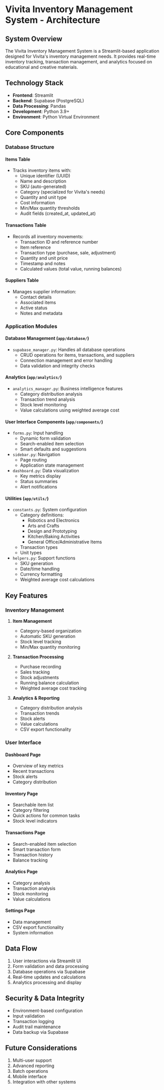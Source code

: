 # Vivita Inventory Management System - Architecture

## System Overview
The Vivita Inventory Management System is a Streamlit-based application designed for Vivita's inventory management needs. It provides real-time inventory tracking, transaction management, and analytics focused on educational and creative materials.

## Technology Stack
- **Frontend**: Streamlit
- **Backend**: Supabase (PostgreSQL)
- **Data Processing**: Pandas
- **Development**: Python 3.9+
- **Environment**: Python Virtual Environment

## Core Components

### Database Structure

#### Items Table
- Tracks inventory items with:
  - Unique identifier (UUID)
  - Name and description
  - SKU (auto-generated)
  - Category (specialized for Vivita's needs)
  - Quantity and unit type
  - Cost information
  - Min/Max quantity thresholds
  - Audit fields (created_at, updated_at)

#### Transactions Table
- Records all inventory movements:
  - Transaction ID and reference number
  - Item reference
  - Transaction type (purchase, sale, adjustment)
  - Quantity and unit price
  - Timestamp and notes
  - Calculated values (total value, running balances)

#### Suppliers Table
- Manages supplier information:
  - Contact details
  - Associated items
  - Active status
  - Notes and metadata

### Application Modules

#### Database Management (`app/database/`)
- `supabase_manager.py`: Handles all database operations
  - CRUD operations for items, transactions, and suppliers
  - Connection management and error handling
  - Data validation and integrity checks

#### Analytics (`app/analytics/`)
- `analytics_manager.py`: Business intelligence features
  - Category distribution analysis
  - Transaction trend analysis
  - Stock level monitoring
  - Value calculations using weighted average cost

#### User Interface Components (`app/components/`)
- `forms.py`: Input handling
  - Dynamic form validation
  - Search-enabled item selection
  - Smart defaults and suggestions
- `sidebar.py`: Navigation
  - Page routing
  - Application state management
- `dashboard.py`: Data visualization
  - Key metrics display
  - Status summaries
  - Alert notifications

#### Utilities (`app/utils/`)
- `constants.py`: System configuration
  - Category definitions:
    - Robotics and Electronics
    - Arts and Crafts
    - Design and Prototyping
    - Kitchen/Baking Activities
    - General Office/Administrative Items
  - Transaction types
  - Unit types
- `helpers.py`: Support functions
  - SKU generation
  - Date/time handling
  - Currency formatting
  - Weighted average cost calculations

## Key Features

### Inventory Management
1. **Item Management**
   - Category-based organization
   - Automatic SKU generation
   - Stock level tracking
   - Min/Max quantity monitoring

2. **Transaction Processing**
   - Purchase recording
   - Sales tracking
   - Stock adjustments
   - Running balance calculation
   - Weighted average cost tracking

3. **Analytics & Reporting**
   - Category distribution analysis
   - Transaction trends
   - Stock alerts
   - Value calculations
   - CSV export functionality

### User Interface

#### Dashboard Page
- Overview of key metrics
- Recent transactions
- Stock alerts
- Category distribution

#### Inventory Page
- Searchable item list
- Category filtering
- Quick actions for common tasks
- Stock level indicators

#### Transactions Page
- Search-enabled item selection
- Smart transaction form
- Transaction history
- Balance tracking

#### Analytics Page
- Category analysis
- Transaction analysis
- Stock monitoring
- Value calculations

#### Settings Page
- Data management
- CSV export functionality
- System information

## Data Flow
1. User interactions via Streamlit UI
2. Form validation and data processing
3. Database operations via Supabase
4. Real-time updates and calculations
5. Analytics processing and display

## Security & Data Integrity
- Environment-based configuration
- Input validation
- Transaction logging
- Audit trail maintenance
- Data backup via Supabase

## Future Considerations
1. Multi-user support
2. Advanced reporting
3. Batch operations
4. Mobile interface
5. Integration with other systems

